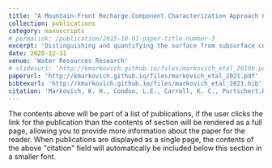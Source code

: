 ```yaml
---
title: "A Mountain-Front Recharge Component Characterization Approach Combining Groundwater Age Distributions, Noble Gas Thermometry, and Fluid and Energy Transport Modeling"
collection: publications
category: manuscripts
# permalink: /publication/2015-10-01-paper-title-number-3
excerpt: 'Distinguishing and quantifying the surface from subsurface components of mountain-front recharge (MFR) is necessary for water resource planning and management, particularly as climate change may impact these components in distinct ways. This study tests the hypothesis that MFR components can be distinguished in long-screened, basin-fill production wells by (1) groundwater age and (2) the median elevation of recharge.'
date: 2020-12-11
venue: 'Water Resources Research'
# slidesurl: 'http://kmarkovich.github.io/files/markovich_etal_2019b.pdf'
paperurl: 'http://kmarkovich.github.io/files/markovich_etal_2021.pdf'
bibtexurl: 'http://kmarkovich.github.io/files/markovich_etal_2021.bib'
citation: 'Markovich, K. H., Condon, L.E., Carroll, K. C., Purtschert,R., & McIntosh, J. C. (2021). A mountain-front recharge component characterization approach combining groundwater age distributions, noble gas thermometry, and fluid and energy transport modeling. Water Resources Research, 57, e2020WR027743. https://doi.org/10.1029/2020WR027743'
---
```


The contents above will be part of a list of publications, if the user clicks the link for the publication than the contents of section will be rendered as a full page, allowing you to provide more information about the paper for the reader. When publications are displayed as a single page, the contents of the above "citation" field will automatically be included below this section in a smaller font.